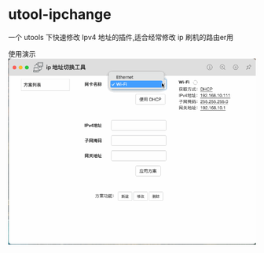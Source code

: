 # utool-ipchange
一个 utools 下快速修改 Ipv4 地址的插件,适合经常修改 ip 刷机的路由er用

使用演示
![image](https://github.com/xieguozhong/utool-ipchange/blob/main/readme/ipchang.gif)
